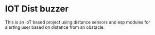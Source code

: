 # IOT Dist buzzer

This is an IoT based project using distance sensors and esp modules for alerting user based on distance from an obstacle.
